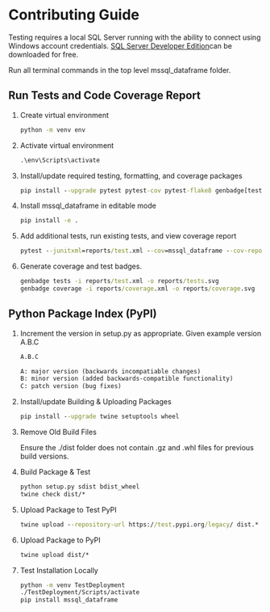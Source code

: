 # Contributing Guide

Testing requires a local SQL Server running with the ability to connect using Windows account credentials.  [SQL Server Developer Edition](https://www.microsoft.com/en-us/sql-server/sql-server-downloads)can be downloaded for free.

Run all terminal commands in the top level mssql_dataframe folder.

## Run Tests and Code Coverage Report

1. Create virtual environment

    ``` cmd
    python -m venv env
    ```

2. Activate virtual environment

    ``` cmd
    .\env\Scripts\activate
    ```

3. Install/update required testing, formatting, and coverage packages

    ``` cmd
    pip install --upgrade pytest pytest-cov pytest-flake8 genbadge[tests,coverage] black
    ```

4. Install mssql_dataframe in editable mode

    ``` cmd
    pip install -e .
    ```

5. Add additional tests, run existing tests, and view coverage report

    ``` cmd
    pytest --junitxml=reports/test.xml --cov=mssql_dataframe --cov-report=html:reports/coverage --cov-report=xml:reports/coverage.xml
    ```

6. Generate coverage and test badges.

    ```cmd
    genbadge tests -i reports/test.xml -o reports/tests.svg
    genbadge coverage -i reports/coverage.xml -o reports/coverage.svg
    ```

## Python Package Index (PyPI)

1. Increment the version in setup.py as appropriate. Given example version A.B.C

    ```txt
    A.B.C

    A: major version (backwards incompatiable changes)
    B: minor version (added backwards-compatible functionality)
    C: patch version (bug fixes)
    ```

2. Install/update Building & Uploading Packages

    ``` cmd
    pip install --upgrade twine setuptools wheel
    ```

3. Remove Old Build Files

    Ensure the ./dist folder does not contain .gz and .whl files for previous build versions.

4. Build Package & Test

    ``` cmd
    python setup.py sdist bdist_wheel
    twine check dist/*
    ```

5. Upload Package to Test PyPI

    ``` cmd
    twine upload --repository-url https://test.pypi.org/legacy/ dist.*
    ```

6. Upload Package to PyPI

    ``` cmd
    twine upload dist/*
    ```

7. Test Installation Locally

    ```cmd
    python -m venv TestDeployment
    ./TestDeployment/Scripts/activate
    pip install mssql_dataframe
    ```
